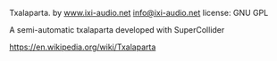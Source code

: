 Txalaparta. by www.ixi-audio.net
info@ixi-audio.net
license: GNU GPL

A semi-automatic txalaparta developed with SuperCollider

https://en.wikipedia.org/wiki/Txalaparta